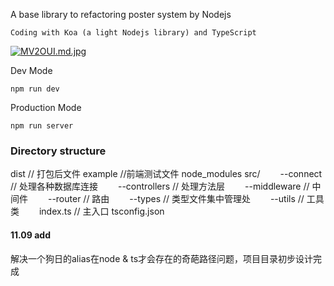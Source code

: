 
A base library to refactoring poster system by Nodejs


````
Coding with Koa (a light Nodejs library) and TypeScript 
````

[![MV2OUI.md.jpg](https://s2.ax1x.com/2019/11/08/MV2OUI.md.jpg)](https://imgchr.com/i/MV2OUI)


Dev Mode
```
npm run dev
```

Production Mode
```
npm run server
```
### Directory structure

dist // 打包后文件
example  //前端测试文件
node_modules
src/
    &emsp;&emsp;--connect // 处理各种数据库连接
    &emsp;&emsp;--controllers // 处理方法层
    &emsp;&emsp;--middleware // 中间件
    &emsp;&emsp;--router // 路由
    &emsp;&emsp;--types // 类型文件集中管理处
    &emsp;&emsp;--utils // 工具类
    &emsp;&emsp;index.ts // 主入口
tsconfig.json


#### 11.09 add
解决一个狗日的alias在node & ts才会存在的奇葩路径问题，项目目录初步设计完成







